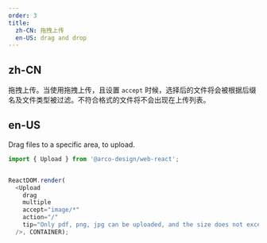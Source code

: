 ```yaml
---
order: 3
title:
  zh-CN: 拖拽上传
  en-US: drag and drop
---
```


## zh-CN

拖拽上传。当使用拖拽上传，且设置 `accept` 时候，选择后的文件将会被根据后缀名及文件类型被过滤。不符合格式的文件将不会出现在上传列表。

## en-US

Drag files to a specific area, to upload.

```js
import { Upload } from '@arco-design/web-react';


ReactDOM.render(
  <Upload
    drag
    multiple
    accept="image/*"
    action="/"
    tip="Only pdf, png, jpg can be uploaded, and the size does not exceed 100MB"
  />, CONTAINER);
```
